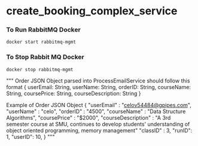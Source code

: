 # create_booking_complex_service

### To Run RabbitMQ Docker
` docker start rabbitmq-mgmt `

### To Stop Rabbit MQ Docker
` docker stop rabbitmq-mgmt `


"""
Order JSON Object parsed into ProcessEmailService should follow this format
{
userEmail: String,
userName: String,
orderID: String,
courseName: String,
coursePrice: String,
courseDescription: String
}

Example of Order JSON Object
{
    "userEmail" : "celov54484@gpipes.com",
    "userName" : "celo",
    "orderID" : "4500",
    "courseName" : "Data Structure Algorithms",
    "coursePrice" : "$2000",
    "courseDescription" : "A 3rd semester course at SMU, continues to develop students' understanding of object oriented programming, memory management"
    "classID" : 3,
    "runID": 1,
    "userID": 10,
}
"""